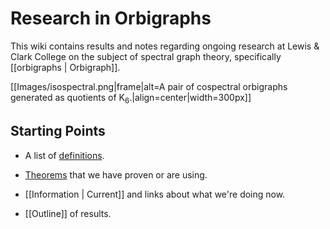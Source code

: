 Research in Orbigraphs
======================

This wiki contains results and notes regarding ongoing research at Lewis & Clark College on the subject of  spectral graph theory, specifically [[orbigraphs | Orbigraph]].

[[Images/isospectral.png|frame|alt=A pair of cospectral orbigraphs generated as quotients of K<sub>6</sub>.|align=center|width=300px]]

Starting Points
---------------

- A list of [definitions](pages/Definitions/).

- [Theorems](pages/Theorems/) that we have proven or are using.

- [[Information | Current]] and links about what we're doing now.

- [[Outline]] of results.
